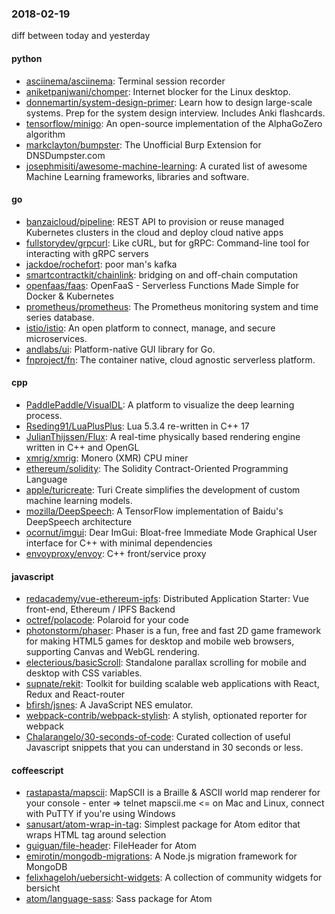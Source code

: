 ### 2018-02-19
diff between today and yesterday

#### python
* [asciinema/asciinema](https://github.com/asciinema/asciinema): Terminal session recorder 
* [aniketpanjwani/chomper](https://github.com/aniketpanjwani/chomper): Internet blocker for the Linux desktop.
* [donnemartin/system-design-primer](https://github.com/donnemartin/system-design-primer): Learn how to design large-scale systems. Prep for the system design interview. Includes Anki flashcards.
* [tensorflow/minigo](https://github.com/tensorflow/minigo): An open-source implementation of the AlphaGoZero algorithm
* [markclayton/bumpster](https://github.com/markclayton/bumpster): The Unofficial Burp Extension for DNSDumpster.com
* [josephmisiti/awesome-machine-learning](https://github.com/josephmisiti/awesome-machine-learning): A curated list of awesome Machine Learning frameworks, libraries and software.

#### go
* [banzaicloud/pipeline](https://github.com/banzaicloud/pipeline): REST API to provision or reuse managed Kubernetes clusters in the cloud and deploy cloud native apps
* [fullstorydev/grpcurl](https://github.com/fullstorydev/grpcurl): Like cURL, but for gRPC: Command-line tool for interacting with gRPC servers
* [jackdoe/rochefort](https://github.com/jackdoe/rochefort): poor man's kafka
* [smartcontractkit/chainlink](https://github.com/smartcontractkit/chainlink): bridging on and off-chain computation
* [openfaas/faas](https://github.com/openfaas/faas): OpenFaaS - Serverless Functions Made Simple for Docker & Kubernetes
* [prometheus/prometheus](https://github.com/prometheus/prometheus): The Prometheus monitoring system and time series database.
* [istio/istio](https://github.com/istio/istio): An open platform to connect, manage, and secure microservices.
* [andlabs/ui](https://github.com/andlabs/ui): Platform-native GUI library for Go.
* [fnproject/fn](https://github.com/fnproject/fn): The container native, cloud agnostic serverless platform.

#### cpp
* [PaddlePaddle/VisualDL](https://github.com/PaddlePaddle/VisualDL): A platform to visualize the deep learning process.
* [Rseding91/LuaPlusPlus](https://github.com/Rseding91/LuaPlusPlus): Lua 5.3.4 re-written in C++ 17
* [JulianThijssen/Flux](https://github.com/JulianThijssen/Flux): A real-time physically based rendering engine written in C++ and OpenGL
* [xmrig/xmrig](https://github.com/xmrig/xmrig): Monero (XMR) CPU miner
* [ethereum/solidity](https://github.com/ethereum/solidity): The Solidity Contract-Oriented Programming Language
* [apple/turicreate](https://github.com/apple/turicreate): Turi Create simplifies the development of custom machine learning models.
* [mozilla/DeepSpeech](https://github.com/mozilla/DeepSpeech): A TensorFlow implementation of Baidu's DeepSpeech architecture
* [ocornut/imgui](https://github.com/ocornut/imgui): Dear ImGui: Bloat-free Immediate Mode Graphical User interface for C++ with minimal dependencies
* [envoyproxy/envoy](https://github.com/envoyproxy/envoy): C++ front/service proxy

#### javascript
* [redacademy/vue-ethereum-ipfs](https://github.com/redacademy/vue-ethereum-ipfs): Distributed Application Starter: Vue front-end, Ethereum / IPFS Backend
* [octref/polacode](https://github.com/octref/polacode):  Polaroid for your code
* [photonstorm/phaser](https://github.com/photonstorm/phaser): Phaser is a fun, free and fast 2D game framework for making HTML5 games for desktop and mobile web browsers, supporting Canvas and WebGL rendering.
* [electerious/basicScroll](https://github.com/electerious/basicScroll): Standalone parallax scrolling for mobile and desktop with CSS variables.
* [supnate/rekit](https://github.com/supnate/rekit): Toolkit for building scalable web applications with React, Redux and React-router
* [bfirsh/jsnes](https://github.com/bfirsh/jsnes): A JavaScript NES emulator.
* [webpack-contrib/webpack-stylish](https://github.com/webpack-contrib/webpack-stylish): A stylish, optionated reporter for webpack
* [Chalarangelo/30-seconds-of-code](https://github.com/Chalarangelo/30-seconds-of-code): Curated collection of useful Javascript snippets that you can understand in 30 seconds or less.

#### coffeescript
* [rastapasta/mapscii](https://github.com/rastapasta/mapscii):  MapSCII is a Braille & ASCII world map renderer for your console - enter => telnet mapscii.me <= on Mac and Linux, connect with PuTTY if you're using Windows
* [sanusart/atom-wrap-in-tag](https://github.com/sanusart/atom-wrap-in-tag): Simplest package for Atom editor that wraps HTML tag around selection
* [guiguan/file-header](https://github.com/guiguan/file-header): FileHeader for Atom
* [emirotin/mongodb-migrations](https://github.com/emirotin/mongodb-migrations): A Node.js migration framework for MongoDB
* [felixhageloh/uebersicht-widgets](https://github.com/felixhageloh/uebersicht-widgets): A collection of community widgets for bersicht
* [atom/language-sass](https://github.com/atom/language-sass): Sass package for Atom
